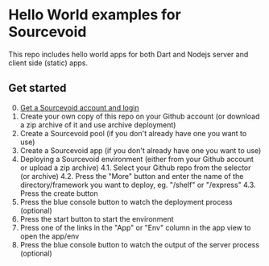 # Hello World examples for Sourcevoid

This repo includes hello world apps for both Dart and Nodejs server and client side (static) apps. 

## Get started

0. [Get a Sourcevoid account and login](https://cloud.sourcevoid.com/#signup)
1. Create your own copy of this repo on your Github account (or download a zip archive of it and use archive deployment)
3. Create a Sourcevoid pool (if you don't already have one you want to use)
3. Create a Sourcevoid app (if you don't already have one you want to use)
4. Deploying a Sourcevoid environment (either from your Github account or upload a zip archive)
4.1. Select your Github repo from the selector (or archive)
4.2. Press the "More" button and enter the name of the directory/framework you want to deploy, eg. "/shelf" or "/express"
4.3. Press the create button
5. Press the blue console button to watch the deployment process (optional)
6. Press the start button to start the environment
7. Press one of the links in the "App" or "Env" column in the app view to open the app/env 
8. Press the blue console button to watch the output of the server process (optional) 


